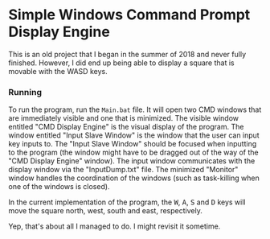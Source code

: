 # Simple Windows Command Prompt Display Engine
 This is an old project that I began in the summer of 2018 and never fully finished. However, I did end up being able to display a square that is movable with the WASD keys. 

### Running
 To run the program, run the `Main.bat` file. It will open two CMD windows that are immediately visible and one that is minimized. The visible window entitled "CMD Display Engine" is the visual display of the program. The window entitled "Input Slave Window" is the window that the user can input key inputs to. The "Input Slave Window" should be focused when inputting to the program (the window might have to be dragged out of the way of the "CMD Display Engine" window). The input window communicates with the display window via the "InputDump.txt" file. The minimized "Monitor" window handles the coordination of the windows (such as task-killing when one of the windows is closed).

 In the current implementation of the program, the <kbd>W</kbd>, <kbd>A</kbd>, <kbd>S</kbd> and <kbd>D</kbd> keys will move the square north, west, south and east, respectively. 
 
 Yep, that's about all I managed to do. I might revisit it sometime.
 
